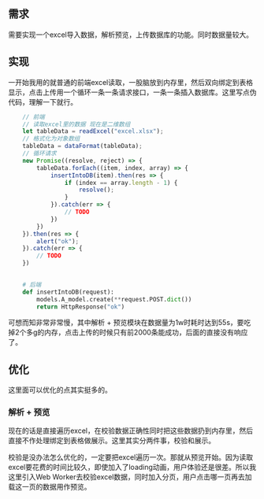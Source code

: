 需求
---
需要实现一个excel导入数据，解析预览，上传数据库的功能。同时数据量较大。


实现
---
一开始我用的就普通的前端excel读取，一股脑放到内存里，然后双向绑定到表格显示，点击上传用一个循环一条一条请求接口，一条一条插入数据库。这里写点伪代码，理解一下就行。

```js
    // 前端
    // 读取excel里的数据 现在是二维数组
    let tableData = readExcel("excel.xlsx");
    // 格式化为对象数组
    tableData = dataFormat(tableData);  
    // 循环请求
    new Promise((resolve, reject) => {  
        tableData.forEach((item, index, array) => {
            insertIntoDB(item).then(res => {
                if (index == array.length - 1) {
                    resolve();
                }
            }).catch(err => {
                // TODO
            })
        })
    }).then(res => {
        alert("ok");
    }).catch(err => {
        // TODO
    })
    
```
```python
    # 后端
    def insertIntoDB(request):
        models.A_model.create(**request.POST.dict())
        return HttpResponse("ok")
```

可想而知非常非常慢，其中解析 + 预览模块在数据量为1w时耗时达到55s，要吃掉2个多g的内存，点击上传的时候只有前2000条能成功，后面的直接没有响应了。

优化
---
这里面可以优化的点其实挺多的。

### 解析 + 预览

现在的话是直接遍历excel，在校验数据正确性同时把这些数据扔到内存里，然后直接不作处理绑定到表格做展示。这里其实分两件事，校验和展示。

校验是没办法怎么优化的，一定要把excel遍历一次。那就从预览开始。因为读取excel要花费的时间比较久，即使加入了loading动画，用户体验还是很差。所以我这里引入Web Worker去校验excel数据，同时加入分页，用户点击哪一页再去加载这一页的数据用作预览。

```js
    
```
